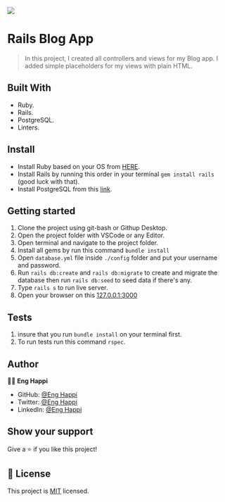 ![](https://img.shields.io/badge/Microverse-blueviolet)
# Rails Blog App

> In this project, I created all controllers and views for my Blog app. I added simple placeholders for my views with plain HTML.

## Built With

- Ruby.
- Rails.
- PostgreSQL.
- Linters.

## Install

- Install Ruby based on your OS from [HERE](https://www.ruby-lang.org/en/downloads/).
- Install Rails by running this order in your terminal `gem install rails` (good luck with that).
- Install PostgreSQL from this [link](https://www.postgresql.org/download/).

## Getting started

1. Clone the project using git-bash or Githup Desktop.
2. Open the project folder with VSCode or any Editor.
3. Open terminal and navigate to the project folder.
4. Install all gems by run this command `bundle install`
5. Open `database.yml` file inside `./config` folder and put your username and password.
6. Run `rails db:create` and `rails db:migrate` to create and migrate the database then run `rails db:seed` to seed data if there's any.
7. Type `rails s` to run live server.
8. Open your browser on this [127.0.0.1:3000](127.0.0.1:3000)

## Tests

1. insure that you run `bundle install` on your terminal first.
2. To run tests run this command `rspec`.

## Author

👨‍💻 **Eng Happi**

- GitHub: [@Eng Happi](https://github.com/gilberthappi)
- Twitter: [@Eng Happi](https://twitter.com/dushimimanagil3)
- LinkedIn: [@Eng Happi](https://www.linkedin.com/in/dushimimana-gilbert-happi-997b2a262/)

## Show your support

Give a ⭐️ if you like this project!
## 📝 License

This project is [MIT](./MIT.md) licensed.
